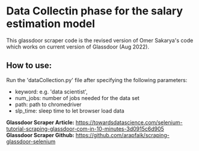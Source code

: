 # Data Collectin phase for the salary estimation model
This glassdoor scraper code is the revised version of Omer Sakarya's code which works on current version of Glassdoor (Aug 2022). 

## How to use:
Run the 'dataCollection.py' file after specifying the following parameters:
- keyword: e.g. 'data scientist', 
- num_jobs: number of jobs needed for the data set
- path: path to chromedriver
- slp_time: sleep time to let browser load data

**Glassdoor Scraper Article:** https://towardsdatascience.com/selenium-tutorial-scraping-glassdoor-com-in-10-minutes-3d0915c6d905  
**Glassdoor Scraper Github:** https://github.com/arapfaik/scraping-glassdoor-selenium  

